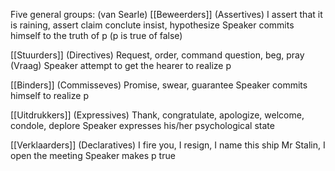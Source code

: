 Five general groups: (van Searle)
[[Beweerders]] (Assertives) I assert that it is raining, assert claim conclute insist, hypothesize
	Speaker commits himself to the truth of p (p is true of false)

[[Stuurders]] (Directives) Request, order, command question, beg, pray (Vraag)
	Speaker attempt to get the hearer to realize p

[[Binders]] (Commisseves) Promise, swear, guarantee
	Speaker commits himself to realize p

[[Uitdrukkers]] (Expressives) Thank, congratulate, apologize, welcome, condole, deplore
	Speaker expresses his/her psychological state

[[Verklaarders]] (Declaratives) I fire you, I resign, I name this ship Mr Stalin, I open the meeting
	Speaker makes p true
